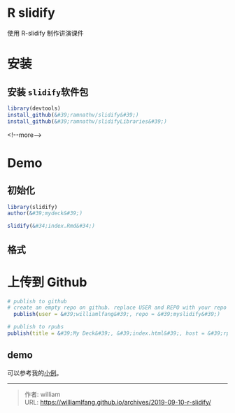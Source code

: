 # R slidify


使用 R-slidify 制作讲演课件

# 安装

## 安装 `slidify`软件包

```R
library(devtools)
install_github(&#39;ramnathv/slidify&#39;)
install_github(&#39;ramnathv/slidifyLibraries&#39;)
```
&lt;!--more--&gt;

# Demo

## 初始化

```R
library(slidify)
author(&#39;mydeck&#39;)

slidify(&#34;index.Rmd&#34;)
```

## 格式

# 上传到 Github

```R
# publish to github
# create an empty repo on github. replace USER and REPO with your repo details
  publish(user = &#39;williamlfang&#39;, repo = &#39;myslidify&#39;)

# publish to rpubs
publish(title = &#39;My Deck&#39;, &#39;index.html&#39;, host = &#39;rpubs&#39;)
```

## demo
可以参考我的[小例](https://williamlfang.github.io/myslidify/)。



---

> 作者: william  
> URL: https://williamlfang.github.io/archives/2019-09-10-r-slidify/  

